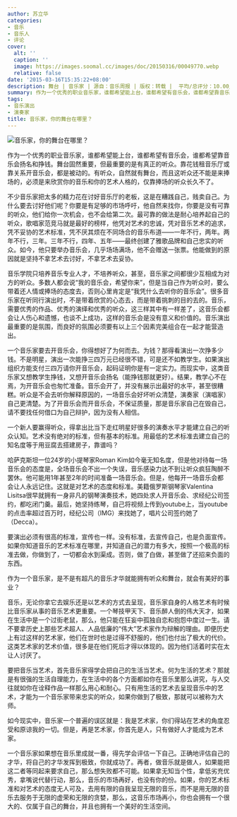 ```yaml
---
author: 苏立华
categories:
- 音乐
- 音乐人
- 评论
cover:
  alt: ''
  caption: ''
  image: https://images.soomal.cc/images/doc/20150316/00049770.webp
  relative: false
date: '2015-03-16T15:35:22+08:00'
description: 舞台 | 音乐家 | 源自：音乐周报 | 版权：转载 |  平均/总评分：10.00/30
summary: 作为一个优秀的职业音乐家，谁都希望能上台，谁都希望有音乐会，谁都希望靠音乐会扬名和挣钱。舞台固然重要，但最重要的是有真正的听众。靠花钱租音乐厅或靠关系开音乐会，都是被动的。有听众，自然就有舞台，而且这听众还不能是来捧场的，必须是来欣赏你的音乐和你的艺术人格的，仅靠捧场的听众长久不了……
tags:
- 音乐演出
- 演奏家
title: 音乐家，你的舞台在哪里？
---
```


![音乐家，你的舞台在哪里？](https://images.soomal.cc/images/doc/20150316/00049769.webp)





作为一个优秀的职业音乐家，谁都希望能上台，谁都希望有音乐会，谁都希望靠音乐会扬名和挣钱。舞台固然重要，但最重要的是有真正的听众。靠花钱租音乐厅或靠关系开音乐会，都是被动的。有听众，自然就有舞台，而且这听众还不能是来捧场的，必须是来欣赏你的音乐和你的艺术人格的，仅靠捧场的听众长久不了。

不少音乐家把太多的精力花在讨好音乐厅的老板，这是在糟践自己，贱卖自己。为什么要去讨好他们呢？你要是有足够的市场呼吁，他自然来找你，你要是没有可靠的听众，他们给你一次机会，也不会给第二次。最可靠的做法是耐心培养起自己的听众，歌唱家范竞马就是最好的榜样，他凭对艺术的忠诚，凭对音乐艺术的追求，凭不妥协的艺术标准，凭不厌其烦在不同场合的音乐布道――一年不行，两年。两年不行，三年。三年不行，四年、五年――最终创建了雅歌品牌和自己忠实的听众。如今，他只要举办音乐会，几乎场场满场，他不会赠送一张票。他能做到的原因就是坚持不拿艺术去讨好，不拿艺术去妥协。

音乐学院只培养音乐专业人才，不培养听众，甚至，音乐家之间都很少互相成为对方的听众。多数人都会说“我的音乐会，希望你来”，但是当自己作为听众时，要么带着还人情或捧场的态度去，否则心里肯定是“我凭什么去听你的音乐会”。很多音乐家在听同行演出时，不是带着欣赏的心态去，而是带着挑刺的目的去的。音乐，需要优秀的作品、优秀的演绎和优秀的听众，这三样其中有一样差了，这音乐会都会让人伤心和遗憾，也谈不上成功，这样的音乐会是没有意义和价值的。音乐演出最重要的是氛围，而良好的氛围必须要有以上三个因素完美组合在一起才能营造出。

一个音乐家要去开音乐会，你得想好了为何而去。为钱？那得看演出一次挣多少钱。不是明星，演出一次能挣三四万元已经很不错，可是还不如教学生。如果演出组织方能支付三四万请你开音乐会，起码证明你是有一定实力。而现实中，这类音乐家又想教学生挣钱，又想开音乐会扬名（能挣钱那就更好）。结果，教学心不在焉，为开音乐会也匆忙准备。音乐会开了，并没有展示出最好的水平，甚至很糟糕。听众是不会去听你解释原因的，一场音乐会好坏听众清楚，演奏家（演唱家）自己更清楚。为了开音乐会而开音乐会，不保证质量，那是音乐家自己在毁自己，请不要找任何借口为自己辩护，因为没有人相信。

一个新人要赢得听众，得拿出比当下走红明星好很多的演奏水平才能建立自己的听众认知。艺术没有绝对的标准，但有基本的标准。用最低的艺术标准去建立自己的知名度等于用豆腐去搭建房子，靠谱吗？

哈萨克斯坦一位24岁的小提琴家Roman Kim如今毫无知名度，但是他对待每一场音乐会的态度是，全场音乐会不出一个失误，音乐感染力达不到让听众疯狂陶醉不罢休。他可能用1年甚至2年的时间准备一场音乐会。但是，他每开一场音乐会都会让人永远记住。这就是对艺术的态度和标准。美籍俄罗斯钢琴家Valentina Lisitsa很早就拥有一身非凡的钢琴演奏技术，她四处求人开音乐会、求经纪公司签约，都吃闭门羹。最后，她坚持练琴，自己将视频上传到youtube上，当youtube的点击率超过百万时，经纪公司（IMG）来找她了，唱片公司签约她了（Decca）。

要演出必须有很高的标准，宣传也一样。没有标准，去宣传自己，也是负面宣传。如果你知道音乐的艺术标准在哪里，并知道自己的潜力有多大，按照一个极高的标准去做，你做到了，一切都会水到渠成。否则，做了白做，甚至做了还招来负面的东西。

作为一个音乐家，是不是有超凡的音乐才华就能拥有听众和舞台，就会有美好的事业？

音乐，无论你拿它去娱乐还是以艺术的方式去呈现，音乐家自身的人格艺术有时候比音乐家从事的音乐艺术更重要。一个琴技甲天下、音乐醉人倒的伟大天才，如果在生活中是一个过街老鼠，那么，他只能在狂妄中孤独自恋和抱怨中度过一生。请不要拿历史上那些艺术超人、人品低廉的“伟大”艺术家作为辩解的理由。即便历史上有过这样的艺术家，他们在世时也是过得不舒服的，他们也付出了极大的代价。这类艺术家的艺术价值，很多是在他们死后才得以体现的。因为他们活着时实在太让人讨厌了。

要把音乐当艺术，首先音乐家得学会把自己的生活当艺术。何为生活的艺术？那就是有很强的生活自理能力，在生活中的各个方面都如你在音乐里那么讲究，与人交往就如你在诠释作品一样那么用心和耐心。只有用生活的艺术去呈现音乐中的艺术，才能为一个音乐家带来忠实的听众，如果你做到了极致，那就可以被称为大师。

如今现实中，音乐家一个普遍的误区就是：我是艺术家，你们得站在艺术的角度忍受和原谅我的一切。但是，再是艺术家，你首先是人，只有做好人才能成为艺术家。

一个音乐家如果想在音乐里成就一番，得先学会评估一下自己。正确地评估自己的才华，将自己的才华发挥到极致，你就成功了。再者，做音乐就是做人，如果能把这二者等同起来要求自己，那么想失败都不可能。如果拿无知当个性，拿低劣充优秀，拿嘴说代替行动，那么，音乐的市场再好，也没有你的份。如果，你的艺术标准和对艺术的态度无人可及，去用有限的自我呈现无限的音乐，而不是用无限的音乐去服务于无限的虚荣和无限的贪婪，那么，这音乐市场再小，你也会拥有一个很大的、仅属于自己的舞台，并且也拥有一个美好的生活空间。